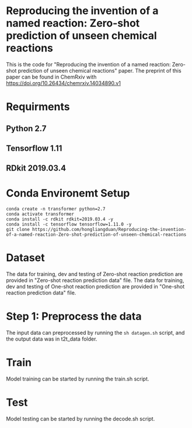 # Reproducing the invention of a named reaction: Zero-shot prediction of unseen chemical reactions
This is the code for "Reproducing the invention of a named reaction: Zero-shot prediction of unseen chemical reactions" paper.  The preprint of this paper can be found in ChemRxiv with https://doi.org/10.26434/chemrxiv.14034890.v1

# Requirments
## Python 2.7
## Tensorflow 1.11
## RDkit 2019.03.4

# Conda Environemt Setup
```
conda create -n transformer python=2.7
conda activate transformer
conda install -c rdkit rdkit=2019.03.4 -y
conda install -c tensorflow tensorflow=1.11.0 -y
git clone https://github.com/hongliangduan/Reproducing-the-invention-of-a-named-reaction-Zero-shot-prediction-of-unseen-chemical-reactions
```

# Dataset
The data for training, dev and testing of Zero-shot reaction prediction are provided in "Zero-shot reaction prediction data" file. 
The data for training, dev and testing of One-shot reaction prediction are provided in "One-shot reaction prediction data" file.
# Step 1: Preprocess the data
The input data can preprocessed by running the ``` sh datagen.sh ``` script, and the output data was in t2t_data folder.

# Train
Model training can be started by running the train.sh script.

# Test
Model testing can be started by running the decode.sh script.
